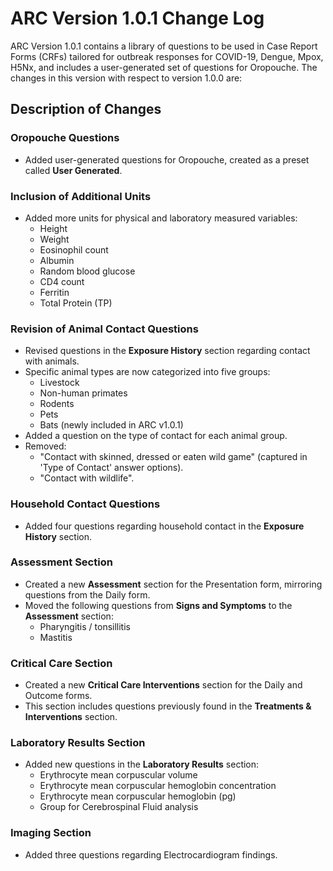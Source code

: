 # ARC Version 1.0.1 Change Log

ARC Version 1.0.1 contains a library of questions to be used in Case Report Forms (CRFs) tailored for outbreak responses for COVID-19, Dengue, Mpox, H5Nx, and includes a user-generated set of questions for Oropouche. The changes in this version with respect to version 1.0.0 are:

## Description of Changes

### Oropouche Questions
- Added user-generated questions for Oropouche, created as a preset called **User Generated**.
  
### Inclusion of Additional Units
- Added more units for physical and laboratory measured variables:
  - Height
  - Weight
  - Eosinophil count
  - Albumin
  - Random blood glucose
  - CD4 count
  - Ferritin
  - Total Protein (TP)
  
### Revision of Animal Contact Questions
- Revised questions in the **Exposure History** section regarding contact with animals.
- Specific animal types are now categorized into five groups:
  - Livestock
  - Non-human primates
  - Rodents
  - Pets
  - Bats (newly included in ARC v1.0.1)
- Added a question on the type of contact for each animal group.
- Removed:
  - "Contact with skinned, dressed or eaten wild game" (captured in 'Type of Contact' answer options).
  - "Contact with wildlife".

### Household Contact Questions
- Added four questions regarding household contact in the **Exposure History** section.

### Assessment Section
- Created a new **Assessment** section for the Presentation form, mirroring questions from the Daily form.
- Moved the following questions from **Signs and Symptoms** to the **Assessment** section:
  - Pharyngitis / tonsillitis
  - Mastitis

### Critical Care Section
- Created a new **Critical Care Interventions** section for the Daily and Outcome forms.
- This section includes questions previously found in the **Treatments & Interventions** section.

### Laboratory Results Section
- Added new questions in the **Laboratory Results** section:
  - Erythrocyte mean corpuscular volume
  - Erythrocyte mean corpuscular hemoglobin concentration
  - Erythrocyte mean corpuscular hemoglobin (pg)
  - Group for Cerebrospinal Fluid analysis

### Imaging Section
- Added three questions regarding Electrocardiogram findings.
